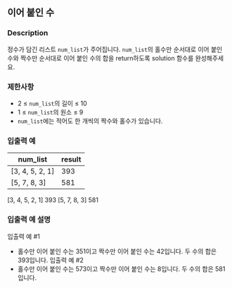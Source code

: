 이어 붙인 수
---

### Description
정수가 담긴 리스트 `num_list`가 주어집니다. `num_list`의 홀수만 순서대로 이어 붙인 수와 짝수만 순서대로 이어 붙인 수의 합을 return하도록 solution 함수를 완성해주세요.

### 제한사항
- 2 ≤ `num_list`의 길이 ≤ 10
- 1 ≤ `num_list`의 원소 ≤ 9
- `num_list`에는 적어도 한 개씩의 짝수와 홀수가 있습니다.
### 입출력 예
num_list|result
----|----
[3, 4, 5, 2, 1]|393
[5, 7, 8, 3]|581
[3, 4, 5, 2, 1]	393
[5, 7, 8, 3]	581
### 입출력 예 설명
입출력 예 #1
- 홀수만 이어 붙인 수는 351이고 짝수만 이어 붙인 수는 42입니다. 두 수의 합은 393입니다.
입출력 예 #2
- 홀수만 이어 붙인 수는 573이고 짝수만 이어 붙인 수는 8입니다. 두 수의 합은 581입니다.
